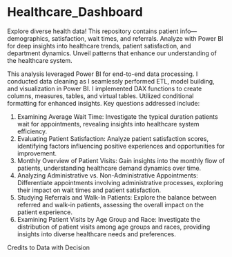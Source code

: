 # Healthcare_Dashboard
Explore diverse health data! This repository contains patient info—demographics, satisfaction, wait times, and referrals. Analyze with Power BI for deep insights into healthcare trends, patient satisfaction, and department dynamics. Unveil patterns that enhance our understanding of the healthcare system.

This analysis leveraged Power BI for end-to-end data processing. I conducted data cleaning as I seamlessly performed ETL, model building, and visualization in Power BI. I implemented DAX functions to create columns, measures, tables, and virtual tables. Utilized conditional formatting for enhanced insights. Key questions addressed include:

<ol>
  
  <li>Examining Average Wait Time: Investigate the typical duration patients wait for appointments, revealing insights into healthcare system efficiency. </li>
  
  <li> Evaluating Patient Satisfaction: Analyze patient satisfaction scores, identifying factors influencing positive experiences and opportunities for improvement. </li>
  
  <li> Monthly Overview of Patient Visits: Gain insights into the monthly flow of patients, understanding healthcare demand dynamics over time. </li>
  
  <li> Analyzing Administrative vs. Non-Administrative Appointments: Differentiate appointments involving administrative processes, exploring their impact on wait times and patient satisfaction. </li>
  
  <li> Studying Referrals and Walk-In Patients: Explore the balance between referred and walk-in patients, assessing the overall impact on the patient experience. </li>
  
  <li> Examining Patient Visits by Age Group and Race: Investigate the distribution of patient visits among age groups and races, providing insights into diverse healthcare needs and preferences. </li>

</ol>

Credits to Data with Decision
